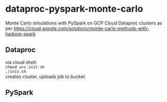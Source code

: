 # dataproc-pyspark-monte-carlo
Monte Carlo simulations with PySpark on GCP Cloud Dataproc clusters
as per https://cloud.google.com/solutions/monte-carlo-methods-with-hadoop-spark

## Dataproc
via cloud shell: \
`chmod u+x init.sh` \
`./init.sh` \
creates cluster, uploads job to bucket

## PySpark
